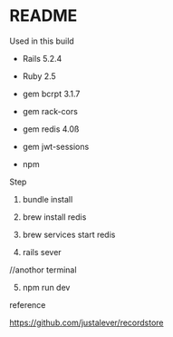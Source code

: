 # README

Used in this build

-   Rails 5.2.4

-   Ruby 2.5

-   gem bcrpt 3.1.7

-   gem rack-cors

-   gem redis 4.0ß

-   gem jwt-sessions

-   npm


Step

1. bundle install

2. brew install redis

3. brew services start redis

4. rails sever

//anothor terminal

5. npm run dev

reference

https://github.com/justalever/recordstore


